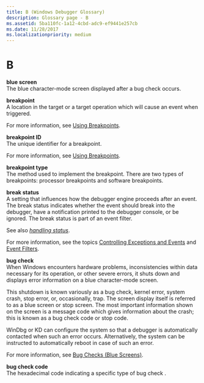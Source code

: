 ```yaml
---
title: B (Windows Debugger Glossary)
description: Glossary page - B
ms.assetid: 5ba110fc-1a12-4cbd-adc9-ef9441e257cb
ms.date: 11/28/2017
ms.localizationpriority: medium
---
```


# B


<span id="blue_screen"></span><span id="BLUE_SCREEN"></span>**blue screen**  
The blue character-mode screen displayed after a bug check occurs.

<span id="breakpoint"></span><span id="BREAKPOINT"></span>**breakpoint**  
A location in the target or a target operation which will cause an event when triggered.

For more information, see [Using Breakpoints](using-breakpoints.md).

<span id="breakpoint_id"></span><span id="BREAKPOINT_ID"></span>**breakpoint ID**  
The unique identifier for a breakpoint.

For more information, see [Using Breakpoints](using-breakpoints.md).

<span id="breakpoint_type"></span><span id="BREAKPOINT_TYPE"></span>**breakpoint type**  
The method used to implement the breakpoint. There are two types of breakpoints: processor breakpoints and software breakpoints.

<span id="break_status"></span><span id="BREAK_STATUS"></span>**break status**  
A setting that influences how the debugger engine proceeds after an event. The break status indicates whether the event should break into the debugger, have a notification printed to the debugger console, or be ignored. The break status is part of an event filter.

See also [*handling status*](h.md#handling-status).

For more information, see the topics [Controlling Exceptions and Events](controlling-exceptions-and-events.md) and [Event Filters](event-filters.md).

<span id="bug_check"></span><span id="BUG_CHECK"></span>**bug check**  
When Windows encounters hardware problems, inconsistencies within data necessary for its operation, or other severe errors, it shuts down and displays error information on a blue character-mode screen.

This shutdown is known variously as a bug check, kernel error, system crash, stop error, or, occasionally, trap. The screen display itself is referred to as a blue screen or stop screen. The most important information shown on the screen is a message code which gives information about the crash; this is known as a bug check code or stop code.

WinDbg or KD can configure the system so that a debugger is automatically contacted when such an error occurs. Alternatively, the system can be instructed to automatically reboot in case of such an error.

For more information, see [Bug Checks (Blue Screens)](bug-checks--blue-screens-.md).

<span id="bug_check_code"></span><span id="BUG_CHECK_CODE"></span>**bug check code**  
The hexadecimal code indicating a specific type of bug check .

 

 





